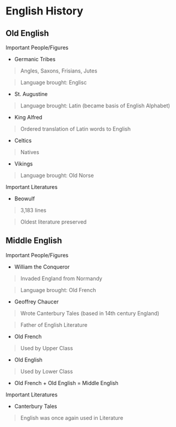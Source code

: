 # English History

## Old English
Important People/Figures
- Germanic Tribes
> Angles, Saxons, Frisians, Jutes

> Language brought: Englisc
- St. Augustine
> Language brought: Latin (became basis of English Alphabet)
- King Alfred 
> Ordered translation of Latin words to English 
- Celtics
> Natives
- Vikings 
> Language brought: Old Norse

Important Literatures 
- Beowulf
> 3,183 lines

> Oldest literature preserved 

## Middle English
Important People/Figures
- William the Conqueror
> Invaded England from Normandy

> Language brought: Old French
- Geoffrey Chaucer
> Wrote Canterbury Tales (based in 14th century England)

> Father of English Literature 
- Old French 
> Used by Upper Class
- Old English 
> Used by Lower Class 
- Old French + Old English = Middle English

Important Literatures 
- Canterbury Tales
> English was once again used in Literature 
